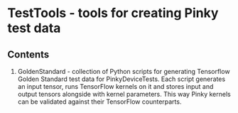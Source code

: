 # TestTools - tools for creating Pinky test data

## Contents

1. GoldenStandard - collection of Python scripts for generating Tensorflow Golden Standard test data
for PinkyDeviceTests. Each script generates an input tensor, runs TensorFlow kernels on it and
stores input and output tensors alongside with kernel parameters. This way Pinky kernels can be 
validated against their TensorFlow counterparts.
